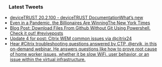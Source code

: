 <h3><a href="https://twitter.com/endi24"><img height=16 src="https://upload.wikimedia.org/wikipedia/sco/9/9f/Twitter_bird_logo_2012.svg"></a> Latest Tweets</h3>

<!-- BLOG-POST-LIST:START -->
- [deviceTRUST 20.2.100 - deviceTRUST DocumentationWhat’s new](https://rss.app/articles/cb4e791f6f6d729c074351566bd3a7c508111d6e1a31b6e890b6c809918773d2f150f40f6adedf69f2a76e7eda110b9260dc6ce5c2)
- [Even in a Pandemic, the Billionaires Are WinningThe New York Times](https://rss.app/articles/cb4e791f6f6d729c074351566bd3a7c508111d6e1a31b6e890b6c809918773d2f150f40f6adedf68f4ab6d7bda14079165d36ae4c4)
- [Blog Post: Download Files From Github Without Git Using Powershell. Check it out!  #reviveposts](https://rss.app/articles/cb4e791f6f6d729c074351566bd3a7c508111d6e320c93e5cfeb8913969275c6f610b7132a9c8f2cb6e1757cdc17099365d26be4cb117317893dcc6086c5)
- [Update 4 for post: Citrix WEM common issues  via @citrix24](https://rss.app/articles/cb4e791f6f6d729c074351566bd3a7c508111d6e1c36a6f3cbfad54eca9573c6f60ab61368dbdd6ef3a76f74db1c0b9565d061e9c6157b)
- [Hear #Citrix troubleshooting questions answered by CTP, @ervik, in this on-demand webinar. He answers questions like how to prove root cause of home worker issues, whether it be slow WiFi, user behavior, or an issue within the virtual infrastructure.](https://rss.app/articles/cb4e791f6f6d729c074351566bd3a7c508111d6e3830bee8c3f68f298a8a72d3eb10ab132a9c8f2cb6e1757cdc170a9a68d06ce3c6147e1c8b3acd6080c2)
<!-- BLOG-POST-LIST:END -->
